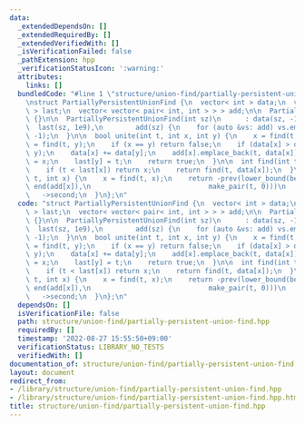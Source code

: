 ```yaml
---
data:
  _extendedDependsOn: []
  _extendedRequiredBy: []
  _extendedVerifiedWith: []
  _isVerificationFailed: false
  _pathExtension: hpp
  _verificationStatusIcon: ':warning:'
  attributes:
    links: []
  bundledCode: "#line 1 \"structure/union-find/partially-persistent-union-find.hpp\"\
    \nstruct PartiallyPersistentUnionFind {\n  vector< int > data;\n  vector< int\
    \ > last;\n  vector< vector< pair< int, int > > > add;\n\n  PartiallyPersistentUnionFind()\
    \ {}\n\n  PartiallyPersistentUnionFind(int sz)\n      : data(sz, -1),\n      \
    \  last(sz, 1e9),\n        add(sz) {\n    for (auto &vs: add) vs.emplace_back(-1,\
    \ -1);\n  }\n\n  bool unite(int t, int x, int y) {\n    x = find(t, x);\n    y\
    \ = find(t, y);\n    if (x == y) return false;\n    if (data[x] > data[y]) swap(x,\
    \ y);\n    data[x] += data[y];\n    add[x].emplace_back(t, data[x]);\n    data[y]\
    \ = x;\n    last[y] = t;\n    return true;\n  }\n\n  int find(int t, int x) {\n\
    \    if (t < last[x]) return x;\n    return find(t, data[x]);\n  }\n\n  int size(int\
    \ t, int x) {\n    x = find(t, x);\n    return -prev(lower_bound(begin(add[x]),\
    \ end(add[x]),\n                             make_pair(t, 0)))\n             \
    \   ->second;\n  }\n};\n"
  code: "struct PartiallyPersistentUnionFind {\n  vector< int > data;\n  vector< int\
    \ > last;\n  vector< vector< pair< int, int > > > add;\n\n  PartiallyPersistentUnionFind()\
    \ {}\n\n  PartiallyPersistentUnionFind(int sz)\n      : data(sz, -1),\n      \
    \  last(sz, 1e9),\n        add(sz) {\n    for (auto &vs: add) vs.emplace_back(-1,\
    \ -1);\n  }\n\n  bool unite(int t, int x, int y) {\n    x = find(t, x);\n    y\
    \ = find(t, y);\n    if (x == y) return false;\n    if (data[x] > data[y]) swap(x,\
    \ y);\n    data[x] += data[y];\n    add[x].emplace_back(t, data[x]);\n    data[y]\
    \ = x;\n    last[y] = t;\n    return true;\n  }\n\n  int find(int t, int x) {\n\
    \    if (t < last[x]) return x;\n    return find(t, data[x]);\n  }\n\n  int size(int\
    \ t, int x) {\n    x = find(t, x);\n    return -prev(lower_bound(begin(add[x]),\
    \ end(add[x]),\n                             make_pair(t, 0)))\n             \
    \   ->second;\n  }\n};\n"
  dependsOn: []
  isVerificationFile: false
  path: structure/union-find/partially-persistent-union-find.hpp
  requiredBy: []
  timestamp: '2022-08-27 15:55:50+09:00'
  verificationStatus: LIBRARY_NO_TESTS
  verifiedWith: []
documentation_of: structure/union-find/partially-persistent-union-find.hpp
layout: document
redirect_from:
- /library/structure/union-find/partially-persistent-union-find.hpp
- /library/structure/union-find/partially-persistent-union-find.hpp.html
title: structure/union-find/partially-persistent-union-find.hpp
---
```

